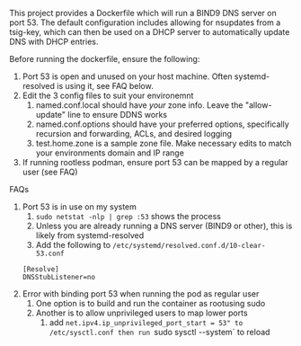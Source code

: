 This project provides a Dockerfile which will run a BIND9 DNS server on port 53. The default configuration includes allowing for nsupdates from a tsig-key, which can then be used on a DHCP server to automatically update DNS with DHCP entries.

Before running the dockerfile, ensure the following:
1. Port 53 is open and unused on your host machine. Often systemd-resolved is using it, see FAQ below.
2. Edit the 3 config files to suit your environemnt
	1. named.conf.local should have _your_ zone info. Leave the "allow-update" line to ensure DDNS works
	2. named.conf.options should have your preferred options, specifically recursion and forwarding, ACLs, and desired logging
	3. test.home.zone is a sample zone file. Make necessary edits to match your environments domain and IP range
3. If running rootless podman, ensure port 53 can be mapped by a regular user (see FAQ)



FAQs
1. Port 53 is in use on my system
	1. `sudo netstat -nlp | grep :53` shows the process
	2. Unless you are already running a DNS server (BIND9 or other), this is likely from systemd-resolved
	3. Add the following to `/etc/systemd/resolved.conf.d/10-clear-53.conf`
	```
	[Resolve]
	DNSStubListener=no
	```
2. Error with binding port 53 when running the pod as regular user
	1. One option is to build and run the container as rootusing sudo
	2. Another is to allow unprivileged users to map lower ports
		1. add `net.ipv4.ip_unprivileged_port_start = 53" to /etc/sysctl.conf then run `sudo sysctl --system` to reload


